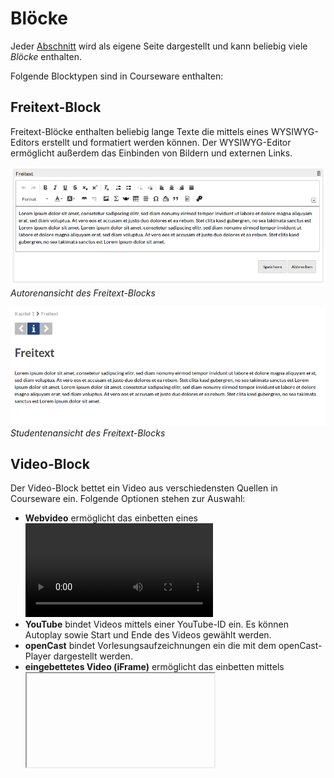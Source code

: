 ﻿Blöcke
======

Jeder [Abschnitt](structure.md) wird als eigene Seite dargestellt und kann beliebig viele _Blöcke_ enthalten.

Folgende Blocktypen sind in Courseware enthalten:


Freitext-Block
---------------
Freitext-Blöcke enthalten beliebig lange Texte die mittels eines WYSIWYG-Editors erstellt und formatiert werden können.
Der WYSIWYG-Editor ermöglicht außerdem das Einbinden von Bildern und externen Links.

![Autorenansicht des Freitext-Blocks](img/htmlBlock_edit.png)
_Autorenansicht des Freitext-Blocks_

![Studentenansicht des Freitext-Blocks](img/htmlBlock.png)
_Studentenansicht des Freitext-Blocks_


Video-Block
------------
Der Video-Block bettet ein Video aus verschiedensten Quellen in Courseware ein. Folgende Optionen stehen zur Auswahl:
- **Webvideo** ermöglicht das einbetten eines <video>-Tags. Es können verschiedene Qualitäten und Dateiformate gewählt werden.
- **YouTube**  bindet Videos mittels einer YouTube-ID ein. Es können Autoplay sowie Start und Ende des Videos gewählt werden.
- **openCast** bindet Vorlesungsaufzeichnungen ein die mit dem openCast-Player dargestellt werden.
- **eingebettetes Video (iFrame)** ermöglicht das einbetten mittels <iframe>-Tag. Dies ist notwendig wenn ein spezieller Player bereitgestellt wird.

![Autorenansicht des Video-Blocks](img/videoBlock_edit.png)
_Autorenansicht des Video-Blocks_

![Studentenansicht des Video-Blocks](img/videoBlock.png)
_Studentenansicht des Video-Blocks_


Quiz-Block
-----------
Der Quiz-Block stellt Aufgaben aus dem Vips-Plugin dar. Die Aufgaben können von den Lernenden bearbeitet und zur Auswertung abgeschickt werden.
Es gibt zwei Typen von Quiz-Blöcken, den Selbsttest und das Übungsblatt. Selbsttest können beliebig oft ausgeführt werden, die Auswertung erfolgt sofort.
In den Courseware-Einstellungen kann die Anzahl der Versuche, bis die Lösung angezeigt wird, eingestellt werden. Das Übungsblatt wird erst durch den Dozenten
im Vips-Plugin ausgewertet. Solange die Übung aktiv ist kann ein Lernender die Lösungen abändern. 

![Autorenansicht des Quiz-Blocks](img/testBlock_edit.png)
_Autorenansicht des Quiz-Blocks_

![Studentenansicht des Quiz-Blocks](img/testBlock.png)
_Studentenansicht des Quiz-Blocks_


Audio-Block
------------
In den Audio-Block können Audiodateien aus dem Dateibereich in Courseware eingebunden werden.
Der Courseware-Audio-Player ermöglicht die Funktionen Play, Pause und Stop. Vor- und zurückspulen ist 
über die Fortschrittsanzeige möglich.

Es werden die Dateitypen **mp3**, **ogg** und **wav** unterstützt. _Bitte beachten Sie das der Microsoft Internet Explorer das Dateiformat wav nicht unterstützt._

![Autorenansicht des Audio-Blocks](img/audioBlock_edit.png)
_Autorenansicht des Audio-Blocks_

![Studentenansicht des Audio-Blocks](img/audioBlock.png)
_Studentenansicht des Audio-Blocks_


Quellcode-Block (ab 2.2)
------------------------
Der Quellcode-Block verwendet das Syntax-Highlighting-Tool [highlight.js](https://highlightjs.org/).
Eingegebener Quelltext wird mittels der angegebenen Sprache dargestellt wie in einer IDE.

![Autorenansicht des Quellcode-Blocks](img/codeBlock_edit.png)
_Autorenansicht des Quellcode-Blocks_

![Studentenansicht des Quellcode-Blocks](img/codeBlock.png)
_Studentenansicht des Quellcode-Blocks_


Bestätigungs-Block
-------------------
In einer Courseware die sequentiell abgearbeitet werden soll müssen die in einer Sektion enthaltenen Blöcke bearbeitet werden damit das nächste Kapitel aufgerufen werden kann.
Da manche Blöcke wie z.B. Freitext-Block, IFrame-Block etc. nur das betrachten als Bestehenskriterium haben, kann mit dem Bestätigungs-Block eine zusätzliches Bestehenskriterium

eingefügt werden. Erst wenn der Nutzer bestätigt das er die Sektion bearbeitet, gelesen und oder betrachtet hat, wird die Sektion als erfolgreich bearbeitet vermerkt.

![Autorenansicht des Bestätigungs-Blocks](img/confirmBlock_edit.png)
_Autorenansicht des Bestätigungs-Blocks_

![Studentenansicht des Bestätigungs-Blocks](img/confirmBlock.png)
_Studentenansicht des Bestätigungs-Blocks_


Download-Block
---------------
Dieser Block ermöglicht den Download einer Datei aus dem Dateibereich.

![Autorenansicht des Download-Blocks](img/downloadBlock_edit.png)
_Autorenansicht des Download-Blocks_

![Studentenansicht des Download-Blocks](img/downloadBlock.png)
_Studentenansicht des Download-Blocks_


Evaluationen-Block
-------------------
Mit diesem Block können StudI-Evaluationen in Courseware eingebunden werden.


Forum-Block
------------
Mit diesem Block kann das StudIP-Forum in Courseware eingebunden werden.


Gruppierungs-Block
-------------------
Der Gruppierungs-Block fasst optisch mehrere Blöcke zusammen. Es ist eine Darstellung in einem sogenannten Accordion oder in Tabs möglich.

![Autorenansicht des Gruppierungs-Blocks](img/assortBlock_edit.png)
_Autorenansicht des Gruppierungs-Blocks_

![Studentenansicht des Gruppierungs-Blocks](img/assortBlock.png)
_Studentenansicht des Gruppierungs-Blocks_


IFrame-Block
-------------
Dieser Block bindet externe Inhalte von anderen Websites ein. Es kann die URL der einzubindenden Website angegeben werden, sowie die Höhe die dieser Block einnehmen soll.
Außerdem besteht die Möglichkeit eine einmalige User-ID an die eingebundene Seite zu übermitteln. Dies ID lässt keine Rückschlüsse auf den StudIP-Nutzer zu, identifiziert jedoch eindeutig.

![Autorenansicht des IFrame-Blocks](img/iframeBlock_edit_1.png)
_Autorenansicht des IFrame-Blocks_

![Autorenansicht des IFrame-Blocks](img/iframeBlock_edit_2.png)
_Autorenansicht des IFrame-Blocks mit Übergabeparameter_

![Studentenansicht des IFrame-Blocks](img/iframeBlock.png)
_Studentenansicht des IFrame-Blocks_


Galerie-Block (ab 2.2)
-----------------------
In den Galerie-Block werden alle Bilder aus einem Ordner des Dateibereichs in einer Karussellansicht angezeigt. 
Die Bilder können automatisch wechseln (autoplay) und die Navigationspfeile können ausgeblendet werden.

![Autorenansicht des Galerie-Blocks](img/galleryBlock_edit.png)
_Autorenansicht des Galerie-Blocks_

![Studentenansicht des Galerie-Blocks](img/galleryBlock.png)
_Studentenansicht des Galerie-Blocks mit Navigationspfeilen_

![Studentenansicht des Galerie-Blocks](img/galleryBlock_wo.png)
_Studentenansicht des Galerie-Blocks ohne Navigationspfeile_


Merksatz-Block (ab 2.2)
------------------------
Der Merksatz-Block ermöglicht das hervorheben von Informationen. Es können 5 verschiedene Farben und 15 verschiedene Icons ausgewählt werden.

![Autorenansicht des Merksatz-Blocks](img/keypointBlock_edit.png)
_Autorenansicht des Merksatz-Blocks_

![Studentenansicht des Merksatz-Blocks](img/keypointBlock.png)
_Studentenansicht des Merksatz-Blocks_


Such-Block (ab 2.2)
--------------------
Der Such-Block ermöglicht das Suchen innerhalb der Courseware einer Veranstaltung. 
Dieser Block kann sowohl in Sektionen als auch in der Sidebar verwendet werden.

![Autorenansicht des Such-Blocks](img/searchBlock_edit.png)
_Autorenansicht des Such-Blocks_

![Studentenansicht des Such-Blocks](img/searchBlock.png)
_Studentenansicht des Such-Blocks_


Link-Block (ab 2.2)
--------------------
Mit dem Link-Block lassen sich Links auf Strukturelemente innerhalb der Courseware setzen und externe Links erstellen.

![Autorenansicht des Such-Blocks](img/linkBlock_edit.png)
_Autorenansicht des Such-Blocks_

![Studentenansicht des Such-Blocks](img/linkBlock.png)
_Studentenansicht des Such-Blocks_


PDF-Block (ab 2.2)
--------------------
Der PDF-Block kann PDF Dateien aus dem Dateibereich darstellen. Die Datei lässt sich wie gewohnt durchblättern und runter laden.

![Autorenansicht des Such-Blocks](img/pdfBlock_edit.png)
_Autorenansicht des Such-Blocks_

![Studentenansicht des Such-Blocks](img/pdfBlock.png)
_Studentenansicht des Such-Blocks_


Kommentare & Diskussion Block (ab 2.2)
--------------------
Dieser Block ermöglicht eine Kommunikation zwischen den Lernenden untereinander und mit dem Lehrenden. 
Kommentare und Fragen können hiermit gezielt an einer gewünschten Stelle eingebunden werden. Der Lehrende hat die 
Möglichkeit über die Diskussionsübersicht alle Diskussionen einer Veranstaltung auf einen Blick zu sehen.

![Autorenansicht des Such-Blocks](img/postBlock_edit.png)
_Autorenansicht des Such-Blocks_

![Studentenansicht des Such-Blocks](img/postBlock.png)
_Studentenansicht des Such-Blocks_

![Studentenansicht des Such-Blocks](img/cpo_post.png)
_Diskussionsübersicht für Lehrende_
